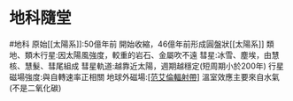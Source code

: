 # 地科隨堂 
#地科 
原始[[太陽系]]:50億年前
開始收縮，46億年前形成圓盤狀[[太陽系]]
類地、類木行星:因太陽風強度，較重的岩石、金屬吹不遠
彗星:冰雪、塵埃，由慧核、慧髮、彗尾組成
彗星軌道:越靠近太陽，週期越穩定(短周期小於200年)
行星磁場強度:與自轉速率正相關
地球外磁場:[[范艾倫輻射帶]](面太陽面會被[[太陽風]]擠壓)
溫室效應主要來自水氣(不是二氧化碳)
